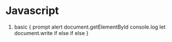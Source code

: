 # Javascript

1. basic
{
    prompt
    alert
    document.getElementById
    console.log
    let
    document.write
    if else if else
}
